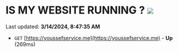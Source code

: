 # IS MY WEBSITE RUNNING ? [![](https://img.shields.io/static/v1?label=Sponsor&message=%E2%9D%A4&logo=GitHub&color=%23fe8e86)](https://github.com/sponsors/<username>)

Last updated: **3/14/2024, 8:47:35 AM**

- `GET` [https://youssefservice.me](https://youssefservice.me) - **Up** (269ms)
